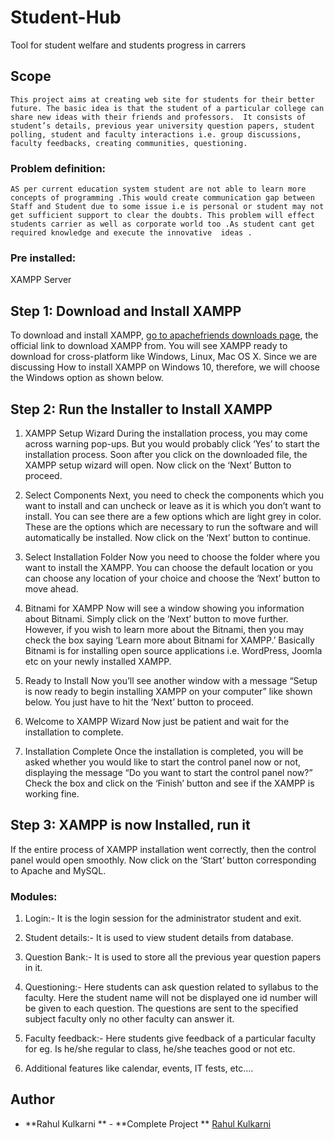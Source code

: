 # Student-Hub
Tool for student welfare and students progress in carrers

## Scope

 	This project aims at creating web site for students for their better future. The basic idea is that the student of a particular college can share new ideas with their friends and professors.  It consists of student’s details, previous year university question papers, student polling, student and faculty interactions i.e. group discussions, faculty feedbacks, creating communities, questioning.  
  
 ### Problem definition:
```
AS per current education system student are not able to learn more concepts of programming .This would create communication gap between Staff and Student due to some issue i.e is personal or student may not get sufficient support to clear the doubts. This problem will effect students carrier as well as corporate world too .As student cant get required knowledge and execute the innovative  ideas . 
```

### Pre installed:
 XAMPP Server
 ## Step 1: Download and Install XAMPP
 To download and install XAMPP, [go to apachefriends downloads page](https://www.apachefriends.org/download.html), the official link to download XAMPP from. You will see XAMPP ready to download for cross-platform like Windows, Linux, Mac OS X. Since we are discussing How to install XAMPP on Windows 10, therefore, we will choose the Windows option as shown below.
 
 ## Step 2: Run the Installer to Install XAMPP
 1. XAMPP Setup Wizard
During the installation process, you may come across warning pop-ups. But you would probably click ‘Yes’ to start the installation process. Soon after you click on the downloaded file, the XAMPP setup wizard will open. Now click on the ‘Next’ Button to proceed.

2. Select Components
Next, you need to check the components which you want to install and can uncheck or leave as it is which you don’t want to install. You can see there are a few options which are light grey in color. These are the options which are necessary to run the software and will automatically be installed. Now click on the ‘Next’ button to continue.
3. Select Installation Folder
Now you need to choose the folder where you want to install the XAMPP. You can choose the default location or you can choose any location of your choice and choose the ‘Next’ button to move ahead.
4. Bitnami for XAMPP
Now will see a window showing you information about Bitnami. Simply click on the ‘Next’ button to move further. However, if you wish to learn more about the Bitnami, then you may check the box saying ‘Learn more about Bitnami for XAMPP.’
Basically Bitnami is for installing open source applications i.e. WordPress, Joomla etc on your newly installed XAMPP.
5. Ready to Install
Now you’ll see another window with a message “Setup is now ready to begin installing XAMPP on your computer” like shown below. You just have to hit the ‘Next’ button to proceed.
6. Welcome to XAMPP Wizard
Now just be patient and wait for the installation to complete.

7. Installation Complete
Once the installation is completed, you will be asked whether you would like to start the control panel now or not, displaying the message “Do you want to start the control panel now?” Check the box and click on the ‘Finish’ button and see if the XAMPP is working fine.
## Step 3: XAMPP is now Installed, run it
If the entire process of XAMPP installation went correctly, then the control panel would open smoothly. Now click on the ‘Start’ button corresponding to Apache and MySQL.


### Modules:
1. Login:-
It is the login session for the administrator student
and exit.

2. Student details:-
It is used to view student details from database.
3. Question Bank:-
It is used to store all the previous year question
papers in it.
4. Questioning:-
Here students can ask question related to syllabus to the
faculty. Here the student name will not be displayed
one id number will be given to each question. The
questions are sent to the specified subject faculty only no
other faculty can answer it.
5. Faculty feedback:-
Here students give feedback of a particular faculty for eg.
Is he/she regular to class, he/she teaches good or not
etc.
6. Additional features like calendar, events, IT fests, etc….

## Author
* **Rahul Kulkarni  ** - **Complete Project ** [Rahul Kulkarni](https://github.com/rahulkulkarni40)


